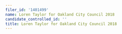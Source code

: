 ```yaml
---
filer_id: '1401499'
name: Loren Taylor for Oakland City Council 2018
candidate_controlled_id: ''
title: Loren Taylor for Oakland City Council 2018
---
```

